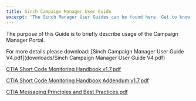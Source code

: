 ```yaml
---
title: Sinch Campaign Manager User Guide
excerpt: 'The Sinch Manager User Guides can be found here. Get to know the Campaing Manager Portal. Read more.'
---
```

The purpose of this Guide is to briefly describe usage of the Campaign Manager Portal.

For more details please download: [Sinch Campaign Manager User Guide V4.pdf](downloads/Sinch Campaign Manager User Guide V4.pdf)

[CTIA Short Code Monitoring Handbook v1.7.pdf](https://www.sinch.com/wp-content/uploads/2019/10/CTIA-Short-Code-Monitoring-Handbook-v1.7.pdf)

[CTIA Short Code Monitoring Handbook Addendum v1.7.pdf](https://www.sinch.com/wp-content/uploads/2019/10/CTIA-Short-Code-Monitoring-Handbook-v1.7-Addendum.pdf)

[CTIA Messaging Principles and Best Practices.pdf](https://www.sinch.com/wp-content/uploads/2019/10/CTIA-Messaging-Principles-and-Best-Practices.pdf)
